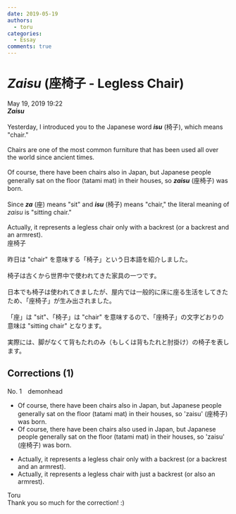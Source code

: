 ```yaml
---
date: 2019-05-19
authors:
  - toru
categories:
  - Essay
comments: true
---
```


# <strong><em>Zaisu</strong></em> (座椅子 - Legless Chair)
<div class="date">May 19, 2019 19:22</div>
<div id="post"><div id="body_show_ori">
<strong><em>Zaisu</strong></em><br/><br/>Yesterday, I introduced you to the Japanese word <strong><em>isu</em></strong> (椅子), which means "chair."<br/><br/>Chairs are one of the most common furniture that has been used all over the world since ancient times.<br/><br/>Of course, there have been chairs also in Japan, but Japanese people generally sat on the floor (tatami mat) in their houses, so <strong><em>zaisu</em></strong> (座椅子) was born.<br/><br/>Since <strong><em>za</em></strong> (座) means "sit" and <strong><em>isu</em></strong> (椅子) means "chair," the literal meaning of <em>zaisu</em> is "sitting chair."<br/><br/>Actually, it represents a legless chair only with a backrest (or a backrest and an armrest).
</div></div>

<!-- more -->

<div id="post_ja"><div id="body_show_mo">
座椅子<br/><br/>昨日は "chair" を意味する「椅子」という日本語を紹介しました。<br/><br/>椅子は古くから世界中で使われてきた家具の一つです。<br/><br/>日本でも椅子は使われてきましたが、屋内では一般的に床に座る生活をしてきたため、「座椅子」が生み出されました。<br/><br/>「座」は "sit"、「椅子」は "chair" を意味するので、「座椅子」の文字どおりの意味は "sitting chair" となります。<br/><br/>実際には、脚がなくて背もたれのみ（もしくは背もたれと肘掛け）の椅子を表します。
</div></div>

## Corrections (1)
<div id="block"><div class="first_name"> No. 1　<span class="just_name">demonhead</span></div><div id="block2">
<ul class="correction_field">
<li class="incorrect">Of course, there have been chairs also in Japan, but Japanese people generally sat on the floor (tatami mat) in their houses, so 'zaisu' (座椅子) was born.</li>
<li class="corrected correct">
Of course, there have been chairs also <span class="f_red">used</span> in Japan, but Japanese people generally sat on the floor (tatami mat) in their houses, so 'zaisu' (座椅子) was born.
</li>
</ul>
<ul class="correction_field">
<li class="incorrect">Actually, it represents a legless chair only with a backrest (or a backrest and an armrest).</li>
<li class="corrected correct">
Actually, it represents a legless chair with just a backrest (or also an armrest).
</li>
</ul>
</div><div class="name"><span class="just_name">Toru</span><br>
Thank you so much for the correction! :)
</div>
</div>
